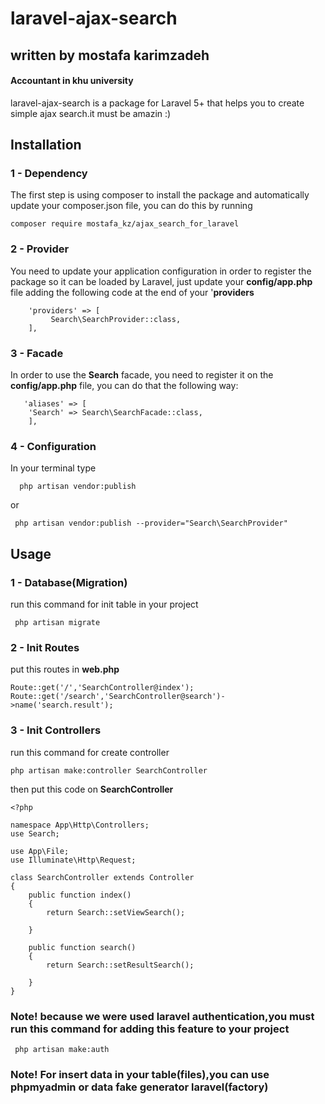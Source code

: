 # laravel-ajax-search
## written by mostafa karimzadeh
#### Accountant in khu university
laravel-ajax-search is a package for Laravel 5+ that helps you to create simple ajax search.it must be amazin :)
## Installation
### 1 - Dependency
The first step is using composer to install the package and automatically update your composer.json file, you can do this by running
```
composer require mostafa_kz/ajax_search_for_laravel
```
### 2 - Provider
You need to update your application configuration in order to register the package so it can be loaded by Laravel, just update your **config/app.php** file adding the following code at the end of your '**providers**
```
    'providers' => [
         Search\SearchProvider::class,
    ],
```
### 3 - Facade
In order to use the **Search** facade, you need to register it on the **config/app.php** file, you can do that the following way:
```
   'aliases' => [
    'Search' => Search\SearchFacade::class,
    ],
```
### 4 - Configuration
In your terminal type
```
  php artisan vendor:publish
```
or
```
 php artisan vendor:publish --provider="Search\SearchProvider"

```
## Usage
### 1 - Database(Migration)
run this command for init table in your project
```
 php artisan migrate

```
### 2 - Init Routes
put this routes in **web.php**
```
Route::get('/','SearchController@index');
Route::get('/search','SearchController@search')->name('search.result');
```
### 3 - Init Controllers
run this command for create controller
```
php artisan make:controller SearchController
```
then put this code on **SearchController**
```
<?php

namespace App\Http\Controllers;
use Search;

use App\File;
use Illuminate\Http\Request;

class SearchController extends Controller
{
    public function index()
    {
        return Search::setViewSearch();

    }

    public function search()
    {
        return Search::setResultSearch();

    }
}
```
### Note! because we were used laravel authentication,you must run this command for adding this feature to your project
```
 php artisan make:auth

```
### Note! For insert data in your table(files),you can use phpmyadmin or data fake generator laravel(factory)

